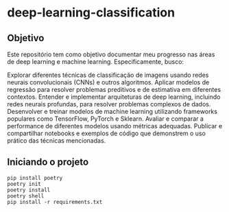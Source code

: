 # deep-learning-classification

## Objetivo
Este repositório tem como objetivo documentar meu progresso nas áreas de deep learning e machine learning. Especificamente, busco:

Explorar diferentes técnicas de classificação de imagens usando redes neurais convolucionais (CNNs) e outros algoritmos.
Aplicar modelos de regressão para resolver problemas preditivos e de estimativa em diferentes contextos.
Entender e implementar arquiteturas de deep learning, incluindo redes neurais profundas, para resolver problemas complexos de dados.
Desenvolver e treinar modelos de machine learning utilizando frameworks populares como TensorFlow, PyTorch e Sklearn.
Avaliar e comparar a performance de diferentes modelos usando métricas adequadas.
Publicar e compartilhar notebooks e exemplos de código que demonstrem o uso prático das técnicas mencionadas.

## Iniciando o projeto
```
pip install poetry
poetry init
poetry install
poetry shell
pip install -r requirements.txt
```